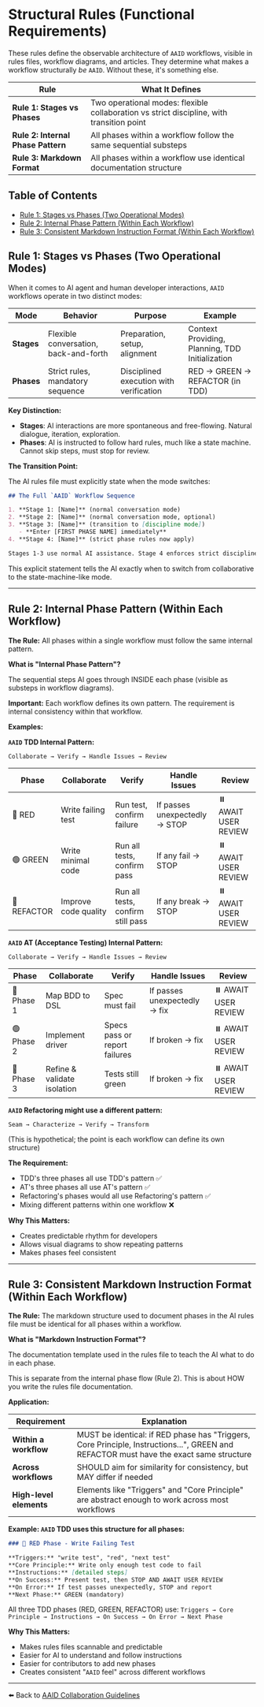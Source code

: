 # Structural Rules (Functional Requirements)

These rules define the observable architecture of `AAID` workflows, visible in rules files, workflow diagrams, and articles. They determine what makes a workflow structurally _be_ `AAID`. Without these, it's something else.

| Rule                               | What It Defines                                                                           |
| ---------------------------------- | ----------------------------------------------------------------------------------------- |
| **Rule 1: Stages vs Phases**       | Two operational modes: flexible collaboration vs strict discipline, with transition point |
| **Rule 2: Internal Phase Pattern** | All phases within a workflow follow the same sequential substeps                          |
| **Rule 3: Markdown Format**        | All phases within a workflow use identical documentation structure                        |

## Table of Contents

- [Rule 1: Stages vs Phases (Two Operational Modes)](#rule-1-stages-vs-phases-two-operational-modes)
- [Rule 2: Internal Phase Pattern (Within Each Workflow)](#rule-2-internal-phase-pattern-within-each-workflow)
- [Rule 3: Consistent Markdown Instruction Format (Within Each Workflow)](#rule-3-consistent-markdown-instruction-format-within-each-workflow)

## Rule 1: Stages vs Phases (Two Operational Modes)

When it comes to AI agent and human developer interactions, `AAID` workflows operate in two distinct modes:

| Mode       | Behavior                              | Purpose                                 | Example                                         |
| ---------- | ------------------------------------- | --------------------------------------- | ----------------------------------------------- |
| **Stages** | Flexible conversation, back-and-forth | Preparation, setup, alignment           | Context Providing, Planning, TDD Initialization |
| **Phases** | Strict rules, mandatory sequence      | Disciplined execution with verification | RED → GREEN → REFACTOR (in TDD)                 |

**Key Distinction:**

- **Stages**: AI interactions are more spontaneous and free-flowing. Natural dialogue, iteration, exploration.
- **Phases**: AI is instructed to follow hard rules, much like a state machine. Cannot skip steps, must stop for review.

**The Transition Point:**

The AI rules file must explicitly state when the mode switches:

```markdown
## The Full `AAID` Workflow Sequence

1. **Stage 1: [Name]** (normal conversation mode)
2. **Stage 2: [Name]** (normal conversation mode, optional)
3. **Stage 3: [Name]** (transition to [discipline mode])
   - **Enter [FIRST PHASE NAME] immediately**
4. **Stage 4: [Name]** (strict phase rules now apply)

Stages 1-3 use normal AI assistance. Stage 4 enforces strict discipline.
```

This explicit statement tells the AI exactly when to switch from collaborative to the state-machine-like mode.

---

## Rule 2: Internal Phase Pattern (Within Each Workflow)

**The Rule:** All phases within a single workflow must follow the same internal pattern.

**What is "Internal Phase Pattern"?**

The sequential steps AI goes through INSIDE each phase (visible as substeps in workflow diagrams).

**Important:** Each workflow defines its own pattern. The requirement is internal consistency within that workflow.

**Examples:**

**`AAID` TDD Internal Pattern:**

```text
Collaborate → Verify → Handle Issues → Review
```

| Phase       | Collaborate          | Verify                            | Handle Issues                 | Review               |
| ----------- | -------------------- | --------------------------------- | ----------------------------- | -------------------- |
| 🔴 RED      | Write failing test   | Run test, confirm failure         | If passes unexpectedly → STOP | ⏸️ AWAIT USER REVIEW |
| 🟢 GREEN    | Write minimal code   | Run all tests, confirm pass       | If any fail → STOP            | ⏸️ AWAIT USER REVIEW |
| 🧼 REFACTOR | Improve code quality | Run all tests, confirm still pass | If any break → STOP           | ⏸️ AWAIT USER REVIEW |

**`AAID` AT (Acceptance Testing) Internal Pattern:**

```text
Collaborate → Verify → Handle Issues → Review
```

| Phase      | Collaborate                 | Verify                        | Handle Issues                | Review               |
| ---------- | --------------------------- | ----------------------------- | ---------------------------- | -------------------- |
| 🔴 Phase 1 | Map BDD to DSL              | Spec must fail                | If passes unexpectedly → fix | ⏸️ AWAIT USER REVIEW |
| 🟢 Phase 2 | Implement driver            | Specs pass or report failures | If broken → fix              | ⏸️ AWAIT USER REVIEW |
| 🧼 Phase 3 | Refine & validate isolation | Tests still green             | If broken → fix              | ⏸️ AWAIT USER REVIEW |

**`AAID` Refactoring might use a different pattern:**

```text
Seam → Characterize → Verify → Transform
```

(This is hypothetical; the point is each workflow can define its own structure)

**The Requirement:**

- TDD's three phases all use TDD's pattern ✅
- AT's three phases all use AT's pattern ✅
- Refactoring's phases would all use Refactoring's pattern ✅
- Mixing different patterns within one workflow ❌

**Why This Matters:**

- Creates predictable rhythm for developers
- Allows visual diagrams to show repeating patterns
- Makes phases feel consistent

---

## Rule 3: Consistent Markdown Instruction Format (Within Each Workflow)

**The Rule:** The markdown structure used to document phases in the AI rules file must be identical for all phases within a workflow.

**What is "Markdown Instruction Format"?**

The documentation template used in the rules file to teach the AI what to do in each phase.

This is separate from the internal phase flow (Rule 2). This is about HOW you write the rules file documentation.

**Application:**

| Requirement             | Explanation                                                                                                                            |
| ----------------------- | -------------------------------------------------------------------------------------------------------------------------------------- |
| **Within a workflow**   | MUST be identical: if RED phase has "Triggers, Core Principle, Instructions...", GREEN and REFACTOR must have the exact same structure |
| **Across workflows**    | SHOULD aim for similarity for consistency, but MAY differ if needed                                                                    |
| **High-level elements** | Elements like "Triggers" and "Core Principle" are abstract enough to work across most workflows                                        |

**Example: `AAID` TDD uses this structure for all phases:**

```markdown
### 🔴 RED Phase - Write Failing Test

**Triggers:** "write test", "red", "next test"
**Core Principle:** Write only enough test code to fail
**Instructions:** [detailed steps]
**On Success:** Present test, then STOP AND AWAIT USER REVIEW
**On Error:** If test passes unexpectedly, STOP and report
**Next Phase:** GREEN (mandatory)
```

All three TDD phases (RED, GREEN, REFACTOR) use: `Triggers → Core Principle → Instructions → On Success → On Error → Next Phase`

**Why This Matters:**

- Makes rules files scannable and predictable
- Easier for AI to understand and follow instructions
- Easier for contributors to add new phases
- Creates consistent "`AAID` feel" across different workflows

---

⬅️ Back to [AAID Collaboration Guidelines](../aaid-collaboration.md)
